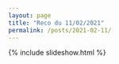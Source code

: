 ```yaml
---
layout: page
title: "Reco du 11/02/2021"
permalink: /posts/2021-02-11/
---
```

{% include slideshow.html %}